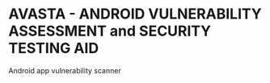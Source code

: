 # AVASTA - ANDROID VULNERABILITY ASSESSMENT and SECURITY TESTING AID
Android app vulnerability scanner
